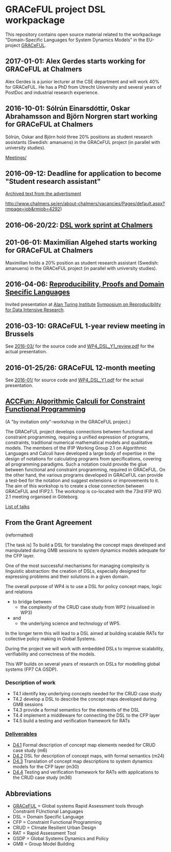 # GRACeFUL project DSL workpackage

This repository contains open source material related to the
workpackage "Domain-Specific Languages for System Dynamics Models" in
the EU-project [GRACeFUL](https://www.graceful-project.eu/).

## 2017-01-01: Alex Gerdes starts working for GRACeFUL at Chalmers

Alex Gerdes is a junior lecturer at the CSE department and will work
40% for GRACeFUL. He has a PhD from Utrecht University and several
years of PostDoc and industrial research experience.

## 2016-10-01: Sólrún Einarsdóttir, Oskar Abrahamsson and Björn Norgren start working for GRACeFUL at Chalmers

Sólrún, Oskar and Björn hold three 20% positions as student research assistants
(Swedish: amanuens) in the GRACeFUL project (in parallel with
university studies).

[Meetings/](Meetings/)

## 2016-09-12: Deadline for application to become "Student research assistant"

[Archived text from the advertisment](amanuens_2016-10.md)

http://www.chalmers.se/en/about-chalmers/vacancies/Pages/default.aspx?rmpage=job&rmjob=4292)



## 2016-06-20/22: [DSL work sprint at Chalmers](2016-06)


## 201-06-01: Maximilian Algehed starts working for GRACeFUL at Chalmers

Maximilian holds a 20% position as student research assistant
(Swedish: amanuens) in the GRACeFUL project (in parallel with
university studies).

## 2016-04-06: [Reproducibility, Proofs and Domain Specific Languages](http://www.cse.chalmers.se/~patrikj/talks/Jansson_Reproducibility_DSL.pdf)

Invited presentation at [Alan Turing Institute](https://turing.ac.uk/) [Symposium on Reproducibility for Data Intensive Research](http://www.bodleian.ox.ac.uk/whats-on/upcoming-events/2016/april/reproducibility-symposium).


## 2016-03-10: GRACeFUL 1-year review meeting in Brussels

See [2016-03/](2016-03) for the source code and
[WP4_DSL_Y1_review.pdf](http://www.cse.chalmers.se/~patrikj/talks/GRACeFUL_WP4_DSL_Y1_review.pdf)
for the actual presentation.

## 2016-01-25/26: GRACeFUL 12-month meeting

See [2016-01/](2016-01) for source code and
[WP4_DSL_Y1.pdf](http://www.cse.chalmers.se/~patrikj/talks/GRACeFUL_WP4_DSL_Y1.pdf)
for the actual presentation.

## [ACCFun: Algorithmic Calculi for Constraint Functional Programming](http://wiki.portal.chalmers.se/cse/pmwiki.php/ST/ACCFun)
(A "by invitation only"-workshop in the GRACeFUL project.)

The GRACeFUL project develops connections between functional and constraint programming, requiring a unified expression of programs, constraints, traditional numerical mathematical models and qualitative models. The members of the IFIP Working Group 2.1 on Algorithmic Languages and Calculi have developed a large body of expertise in the design of notations for calculating programs from specifications, covering all programming paradigms. Such a notation could provide the glue between functional and constraint programming, required in GRACeFUL. On the other hand, the various programs developed in GRACeFUL can provide a test-bed for the notation and suggest extensions or improvements to it. The aim of this workshop is to create a close connection between GRACeFUL and IFIP2.1. The workshop is co-located with the 73rd IFIP WG 2.1 meeting organised in Göteborg.

[List of talks](ACCFun.md)

## From the Grant Agreement
(reformatted)

[The task is] To build a DSL for translating the concept maps developed and
manipulated during GMB sessions to system dynamics models adequate for
the CFP layer.

One of the most successful mechanisms for managing complexity is
linguistic abstraction: the creation of DSLs, especially designed for
expressing problems and their solutions in a given domain.

The overall purpose of WP4 is
to use a DSL for policy concept maps, logic and relations
* to bridge between
    * the complexity of the CRUD case study from WP2 (visualised in WP3)
* and
    * the underlying science and technology of WP5.

In the longer term this will lead to a DSL aimed at building scalable
RATs for collective policy making in Global Systems.

During the project we will work with embedded DSLs to improve
scalability, verifiability and correctness of the models.

This WP builds on several years of research on DSLs for modelling
global systems (FP7 CA GSDP).

### Description of work
* T4.1 identify key underlying concepts needed for the CRUD case study
* T4.2 develop a DSL to describe the concept maps developed during GMB sessions
* T4.3 provide a formal semantics for the elements of the DSL
* T4.4 implement a middleware for connecting the DSL to the CFP layer
* T4.5 build a testing and verification framework for RATs

### [Deliverables](deliverables/)
* [D4.1](deliverables/d4.1/) Formal description of concept map elements needed for CRUD case study (m6)
* [D4.2](deliverables/d4.2/) DSL for description of concept maps, with formal semantics (m24)
* [D4.3](deliverables/d4.3/) Translation of concept map descriptions to system dynamics models for the CFP layer (m30)
* [D4.4](deliverables/d4.4/) Testing and verification framework for RATs with applications to the CRUD case study (m36)

## Abbreviations

* [GRACeFUL](https://www.graceful-project.eu/) = Global systems Rapid Assessment tools through Constraint FUnctional Languages
* DSL = Domain Specific Language
* CFP = Constraint Functional Programming
* CRUD = Climate Resilient Urban Design
* RAT = Rapid Assessment Tool
* GSDP = Global Systems Dynamics and Policy
* GMB = Group Model Building
